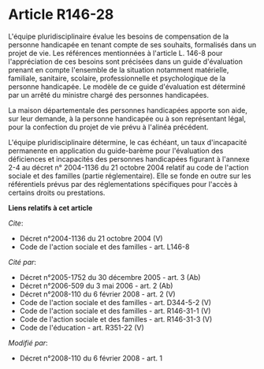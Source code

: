 # Article R146-28

L'équipe pluridisciplinaire évalue les besoins de compensation de la personne handicapée en tenant compte de ses souhaits,
formalisés dans un projet de vie. Les références mentionnées à l'article L. 146-8 pour l'appréciation de ces besoins sont
précisées dans un guide d'évaluation prenant en compte l'ensemble de la situation notamment matérielle, familiale, sanitaire,
scolaire, professionnelle et psychologique de la personne handicapée. Le modèle de ce guide d'évaluation est déterminé par un
arrêté du ministre chargé des personnes handicapées. 

La maison départementale des personnes handicapées apporte son aide, sur leur demande, à la personne handicapée ou à son
représentant légal, pour la confection du projet de vie prévu à l'alinéa précédent.

L'équipe pluridisciplinaire détermine, le cas échéant, un taux d'incapacité permanente en application du guide-barème pour
l'évaluation des déficiences et incapacités des personnes handicapées figurant à l'annexe 2-4 au décret n° 2004-1136 du 21
octobre 2004 relatif au code de l'action sociale et des familles (partie réglementaire). Elle se fonde en outre sur les
référentiels prévus par des réglementations spécifiques pour l'accès à certains droits ou prestations.

**Liens relatifs à cet article**

_Cite_:

  - Décret n°2004-1136 du 21 octobre 2004 (V)
  - Code de l'action sociale et des familles - art. L146-8

_Cité par_:

  - Décret n°2005-1752 du 30 décembre 2005 - art. 3 (Ab)
  - Décret n°2006-509 du 3 mai 2006 - art. 2 (Ab)
  - Décret n°2008-110 du 6 février 2008 - art. 2 (V)
  - Code de l'action sociale et des familles - art. D344-5-2 (V)
  - Code de l'action sociale et des familles - art. R146-31-1 (V)
  - Code de l'action sociale et des familles - art. R146-31-3 (V)
  - Code de l'éducation - art. R351-22 (V)

_Modifié par_:

  - Décret n°2008-110 du 6 février 2008 - art. 1
